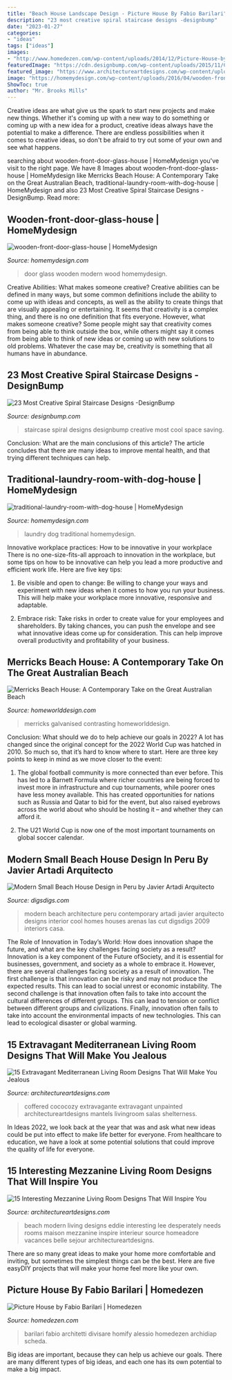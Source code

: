 ```yaml
---
title: "Beach House Landscape Design - Picture House By Fabio Barilari"
description: "23 most creative spiral staircase designs -designbump"
date: "2023-01-27"
categories:
- "ideas"
tags: ["ideas"]
images:
- "http://www.homedezen.com/wp-content/uploads/2014/12/Picture-House-by-Fabio-Barilari-28.jpg"
featuredImage: "https://cdn.designbump.com/wp-content/uploads/2015/11/Cool-Space-Saving-Staircase-Designs-6.jpg"
featured_image: "https://www.architectureartdesigns.com/wp-content/uploads/2016/07/1-1-630x445.jpg"
image: "https://homemydesign.com/wp-content/uploads/2016/04/wooden-front-door-glass-house.jpg"
ShowToc: true
author: "Mr. Brooks Mills"
---
```



Creative ideas are what give us the spark to start new projects and make new things. Whether it's coming up with a new way to do something or coming up with a new idea for a product, creative ideas always have the potential to make a difference. There are endless possibilities when it comes to creative ideas, so don't be afraid to try out some of your own and see what happens.

	

		
searching about wooden-front-door-glass-house | HomeMydesign you've visit to the right page. We have 8 Images about wooden-front-door-glass-house | HomeMydesign like Merricks Beach House: A Contemporary Take on the Great Australian Beach, traditional-laundry-room-with-dog-house | HomeMydesign and also 23 Most Creative Spiral Staircase Designs -DesignBump. Read more:
		
    
## Wooden-front-door-glass-house | HomeMydesign

<img loading=lazy src="https://homemydesign.com/wp-content/uploads/2016/04/wooden-front-door-glass-house.jpg" onerror="this.onerror=null;this.src='https://tse1.mm.bing.net/th?id=OIP.00m33KHHRK6XUof1NE6lSwHaJ4&amp;pid=15.1';" alt="wooden-front-door-glass-house | HomeMydesign">

_Source: homemydesign.com_

>door glass wooden modern wood homemydesign. 

	

Creative Abilities: What makes someone creative?
Creative abilities can be defined in many ways, but some common definitions include the ability to come up with ideas and concepts, as well as the ability to create things that are visually appealing or entertaining. It seems that creativity is a complex thing, and there is no one definition that fits everyone. However, what makes someone creative? Some people might say that creativity comes from being able to think outside the box, while others might say it comes from being able to think of new ideas or coming up with new solutions to old problems. Whatever the case may be, creativity is something that all humans have in abundance.

    
## 23 Most Creative Spiral Staircase Designs -DesignBump

<img loading=lazy src="https://cdn.designbump.com/wp-content/uploads/2015/11/Cool-Space-Saving-Staircase-Designs-6.jpg" onerror="this.onerror=null;this.src='https://tse4.mm.bing.net/th?id=OIP.yW79_5kjFoWAeI06N2u9bAHaKw&amp;pid=15.1';" alt="23 Most Creative Spiral Staircase Designs -DesignBump">

_Source: designbump.com_

>staircase spiral designs designbump creative most cool space saving. 

	

Conclusion: What are the main conclusions of this article?
The article concludes that there are many ideas to improve mental health, and that trying different techniques can help.

    
## Traditional-laundry-room-with-dog-house | HomeMydesign

<img loading=lazy src="https://homemydesign.com/wp-content/uploads/2016/03/traditional-laundry-room-with-dog-house.jpg" onerror="this.onerror=null;this.src='https://tse1.mm.bing.net/th?id=OIP.PbxowmtQQSD_ljfFcvXGLAHaKS&amp;pid=15.1';" alt="traditional-laundry-room-with-dog-house | HomeMydesign">

_Source: homemydesign.com_

>laundry dog traditional homemydesign. 

	

Innovative workplace practices: How to be innovative in your workplace
There is no one-size-fits-all approach to innovation in the workplace, but some tips on how to be innovative can help you lead a more productive and efficient work life. Here are five key tips:
1. Be visible and open to change: Be willing to change your ways and experiment with new ideas when it comes to how you run your business. This will help make your workplace more innovative, responsive and adaptable.

2. Embrace risk: Take risks in order to create value for your employees and shareholders. By taking chances, you can push the envelope and see what innovative ideas come up for consideration. This can help improve overall productivity and profitability of your business.


    
## Merricks Beach House: A Contemporary Take On The Great Australian Beach

<img loading=lazy src="https://homeworlddesign.com/wp-content/uploads/2016/11/Merricks-Beach-House-7.jpg" onerror="this.onerror=null;this.src='https://tse2.mm.bing.net/th?id=OIP.LhUpjrpjApUBb6bZ6b4cCAHaEn&amp;pid=15.1';" alt="Merricks Beach House: A Contemporary Take on the Great Australian Beach">

_Source: homeworlddesign.com_

>merricks galvanised contrasting homeworlddesign. 

	

Conclusion: What should we do to help achieve our goals in 2022?
A lot has changed since the original concept for the 2022 World Cup was hatched in 2010. So much so, that it’s hard to know where to start. Here are three key points to keep in mind as we move closer to the event:
1. The global football community is more connected than ever before. This has led to a Barnett Formula where richer countries are being forced to invest more in infrastructure and cup tournaments, while poorer ones have less money available. This has created opportunities for nations such as Russia and Qatar to bid for the event, but also raised eyebrows across the world about who should be hosting it – and whether they can afford it.

2. The U21 World Cup is now one of the most important tournaments on global soccer calendar.

    
## Modern Small Beach House Design In Peru By Javier Artadi Arquitecto

<img loading=lazy src="http://www.digsdigs.com/photos/modern-small-beach-house-design-6.jpg" onerror="this.onerror=null;this.src='https://tse4.mm.bing.net/th?id=OIP.q7GDzPZN_th3c99_z9-0VwHaLX&amp;pid=15.1';" alt="Modern Small Beach House Design in Peru by Javier Artadi Arquitecto">

_Source: digsdigs.com_

>modern beach architecture peru contemporary artadi javier arquitecto designs interior cool homes houses arenas las cut digsdigs 2009 interiors casa. 

	

The Role of Innovation in Today’s World: How does innovation shape the future, and what are the key challenges facing society as a result?
Innovation is a key component of the Future ofSociety, and it is essential for businesses, government, and society as a whole to embrace it. However, there are several challenges facing society as a result of innovation. The first challenge is that innovation can be risky and may not produce the expected results. This can lead to social unrest or economic instability. The second challenge is that innovation often fails to take into account the cultural differences of different groups. This can lead to tension or conflict between different groups and civilizations. Finally, innovation often fails to take into account the environmental impacts of new technologies. This can lead to ecological disaster or global warming.

    
## 15 Extravagant Mediterranean Living Room Designs That Will Make You Jealous

<img loading=lazy src="https://www.architectureartdesigns.com/wp-content/uploads/2015/01/15-Extravagant-Mediterranean-Living-Room-Designs-That-Will-Make-You-Jealous-4.jpg" onerror="this.onerror=null;this.src='https://tse2.mm.bing.net/th?id=OIP.1HKB1jXaXzOp1jJJsWWZRQHaE_&amp;pid=15.1';" alt="15 Extravagant Mediterranean Living Room Designs That Will Make You Jealous">

_Source: architectureartdesigns.com_

>coffered cococozy extravagante extravagant unpainted architectureartdesigns mantels livingroom salas shelterness. 

	

In Ideas 2022, we look back at the year that was and ask what new ideas could be put into effect to make life better for everyone. From healthcare to education, we have a look at some potential solutions that could improve the quality of life for everyone.

    
## 15 Interesting Mezzanine Living Room Designs That Will Inspire You

<img loading=lazy src="https://www.architectureartdesigns.com/wp-content/uploads/2016/07/1-1-630x445.jpg" onerror="this.onerror=null;this.src='https://tse1.mm.bing.net/th?id=OIP.4Va-1-YtLZ7g-p4c5DROGQHaFO&amp;pid=15.1';" alt="15 Interesting Mezzanine Living Room Designs That Will Inspire You">

_Source: architectureartdesigns.com_

>beach modern living designs eddie interesting lee desperately needs rooms maison mezzanine inspire interieur source homeadore vacances belle sejour architectureartdesigns. 

	

There are so many great ideas to make your home more comfortable and inviting, but sometimes the simplest things can be the best. Here are five easyDIY projects that will make your home feel more like your own.

    
## Picture House By Fabio Barilari | Homedezen

<img loading=lazy src="http://www.homedezen.com/wp-content/uploads/2014/12/Picture-House-by-Fabio-Barilari-28.jpg" onerror="this.onerror=null;this.src='https://tse2.mm.bing.net/th?id=OIP.QHpYJeUMnqrEDCupOYXPNQHaE8&amp;pid=15.1';" alt="Picture House by Fabio Barilari | Homedezen">

_Source: homedezen.com_

>barilari fabio architetti divisare homify alessio homedezen archidiap scheda. 

	

Big ideas are important, because they can help us achieve our goals. There are many different types of big ideas, and each one has its own potential to make a big impact. 

